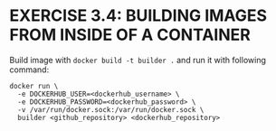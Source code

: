 # EXERCISE 3.4: BUILDING IMAGES FROM INSIDE OF A CONTAINER

Build image with `docker build -t builder .` and run it with following command:

```
docker run \
  -e DOCKERHUB_USER=<dockerhub_username> \
  -e DOCKERHUB_PASSWORD=<dockerhub_password> \
  -v /var/run/docker.sock:/var/run/docker.sock \
  builder <github_repository> <dockerhub_repository>
```
